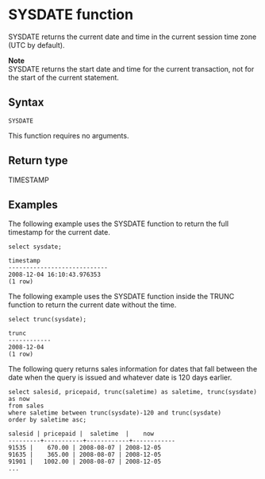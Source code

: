 # SYSDATE function<a name="r_SYSDATE"></a>

SYSDATE returns the current date and time in the current session time zone \(UTC by default\)\. 

**Note**  
SYSDATE returns the start date and time for the current transaction, not for the start of the current statement\.

## Syntax<a name="r_SYSDATE-synopsis"></a>

```
SYSDATE
```

This function requires no arguments\. 

## Return type<a name="r_SYSDATE-return-type"></a>

TIMESTAMP

## Examples<a name="r_SYSDATE-examples"></a>

The following example uses the SYSDATE function to return the full timestamp for the current date\.

```
select sysdate;

timestamp
----------------------------
2008-12-04 16:10:43.976353
(1 row)
```

The following example uses the SYSDATE function inside the TRUNC function to return the current date without the time\.

```
select trunc(sysdate);

trunc
------------
2008-12-04
(1 row)
```

The following query returns sales information for dates that fall between the date when the query is issued and whatever date is 120 days earlier\.

```
select salesid, pricepaid, trunc(saletime) as saletime, trunc(sysdate) as now
from sales
where saletime between trunc(sysdate)-120 and trunc(sysdate)
order by saletime asc;

salesid | pricepaid |  saletime  |    now
---------+-----------+------------+------------
91535 |    670.00 | 2008-08-07 | 2008-12-05
91635 |    365.00 | 2008-08-07 | 2008-12-05
91901 |   1002.00 | 2008-08-07 | 2008-12-05
...
```